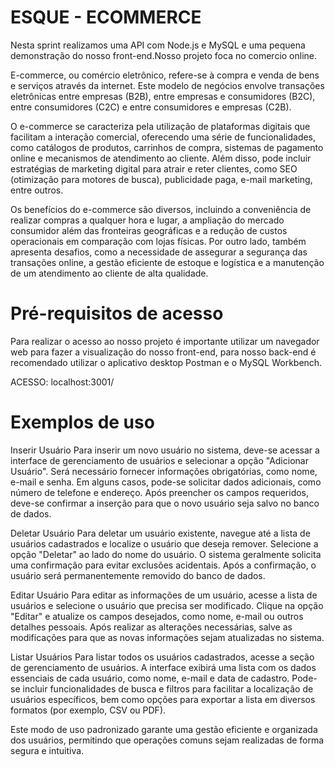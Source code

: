 # ESQUE - ECOMMERCE 


Nesta sprint realizamos uma API com Node.js e MySQL e uma pequena demonstração do nosso front-end.Nosso projeto foca no comercio online.

E-commerce, ou comércio eletrônico, refere-se à compra e venda de bens e serviços através da internet. Este modelo de negócios envolve transações eletrônicas entre empresas (B2B), entre empresas e consumidores (B2C), entre consumidores (C2C) e entre consumidores e empresas (C2B).

O e-commerce se caracteriza pela utilização de plataformas digitais que facilitam a interação comercial, oferecendo uma série de funcionalidades, como catálogos de produtos, carrinhos de compra, sistemas de pagamento online e mecanismos de atendimento ao cliente. Além disso, pode incluir estratégias de marketing digital para atrair e reter clientes, como SEO (otimização para motores de busca), publicidade paga, e-mail marketing, entre outros.

Os benefícios do e-commerce são diversos, incluindo a conveniência de realizar compras a qualquer hora e lugar, a ampliação do mercado consumidor além das fronteiras geográficas e a redução de custos operacionais em comparação com lojas físicas. Por outro lado, também apresenta desafios, como a necessidade de assegurar a segurança das transações online, a gestão eficiente de estoque e logística e a manutenção de um atendimento ao cliente de alta qualidade.

# Pré-requisitos de acesso

Para realizar o acesso ao nosso projeto é importante utilizar um navegador web para fazer a visualização do nosso front-end, para nosso back-end é recomendado utilizar o aplicativo desktop Postman e o MySQL Workbench.

ACESSO: localhost:3001/

# Exemplos de uso

Inserir Usuário
Para inserir um novo usuário no sistema, deve-se acessar a interface de gerenciamento de usuários e selecionar a opção "Adicionar Usuário". Será necessário fornecer informações obrigatórias, como nome, e-mail e senha. Em alguns casos, pode-se solicitar dados adicionais, como número de telefone e endereço. Após preencher os campos requeridos, deve-se confirmar a inserção para que o novo usuário seja salvo no banco de dados.

Deletar Usuário
Para deletar um usuário existente, navegue até a lista de usuários cadastrados e localize o usuário que deseja remover. Selecione a opção "Deletar" ao lado do nome do usuário. O sistema geralmente solicita uma confirmação para evitar exclusões acidentais. Após a confirmação, o usuário será permanentemente removido do banco de dados.

Editar Usuário
Para editar as informações de um usuário, acesse a lista de usuários e selecione o usuário que precisa ser modificado. Clique na opção "Editar" e atualize os campos desejados, como nome, e-mail ou outros detalhes pessoais. Após realizar as alterações necessárias, salve as modificações para que as novas informações sejam atualizadas no sistema.

Listar Usuários
Para listar todos os usuários cadastrados, acesse a seção de gerenciamento de usuários. A interface exibirá uma lista com os dados essenciais de cada usuário, como nome, e-mail e data de cadastro. Pode-se incluir funcionalidades de busca e filtros para facilitar a localização de usuários específicos, bem como opções para exportar a lista em diversos formatos (por exemplo, CSV ou PDF).

Este modo de uso padronizado garante uma gestão eficiente e organizada dos usuários, permitindo que operações comuns sejam realizadas de forma segura e intuitiva.

